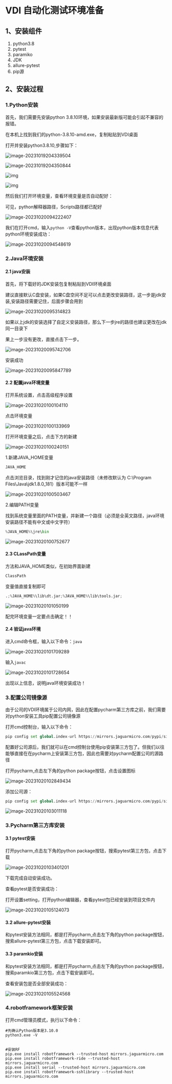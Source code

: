# VDI 自动化测试环境准备

## 1、安装组件

1. python3.8
2. pytest
3. paramiko
4. JDK
5. allure-pytest
6. pip源

## 2、安装过程

### 1.Python安装

首先，我们需要先安装python 3.8.10环境，如果安装最新版可能会引起不兼容的报错。

在本机上找到我们的python-3.8.10-amd.exe，复制粘贴到VDI桌面

打开并安装python3.8.10,步骤如下：

![image-20231019204339504](http://wenxuanqiu.oss-cn-nanjing.aliyuncs.com/img/image-20231019204339504.png)

![image-20231019204350844](http://wenxuanqiu.oss-cn-nanjing.aliyuncs.com/img/image-20231019204350844.png)



![img](http://wenxuanqiu.oss-cn-nanjing.aliyuncs.com/img/wps2.jpg) 

![img](http://wenxuanqiu.oss-cn-nanjing.aliyuncs.com/img/wps3.jpg) 

然后我们打开环境变量，查看环境变量是否自动配好：

可见，python解释器路径，Scripts路径都已配好

![image-20231020094222407](http://wenxuanqiu.oss-cn-nanjing.aliyuncs.com/img/image-20231020094222407.png)

我们在打开cmd，输入`python -V`查看python版本，出现python版本信息代表python环境安装成功：

![image-20231020094548619](http://wenxuanqiu.oss-cn-nanjing.aliyuncs.com/img/image-20231020094548619.png)

### 2.Java环境安装

#### 2.1 java安装

首先，将下载好的JDK安装包复制粘贴到VDI环境桌面

建议直接默认C盘安装，如果C盘空间不足可以点击更改安装路径，这一步是jdk安装,安装路径需要记住，后面步骤会用到

![image-20231020095314823](http://wenxuanqiu.oss-cn-nanjing.aliyuncs.com/img/image-20231020095314823.png)

如果以上jdk的安装选择了自定义安装路径，那么下一步jre的路径也建议更改在jdk同一目录下

果上一步没有更改，直接点击下一步。

![image-20231020095742706](http://wenxuanqiu.oss-cn-nanjing.aliyuncs.com/img/image-20231020095742706.png)

安装成功

![image-20231020095847789](http://wenxuanqiu.oss-cn-nanjing.aliyuncs.com/img/image-20231020095847789.png)



#### 2.2 配置java环境变量

打开系统设置，点击高级程序设置

![image-20231020100104110](http://wenxuanqiu.oss-cn-nanjing.aliyuncs.com/img/image-20231020100104110.png)

点击环境变量

![image-20231020100133969](http://wenxuanqiu.oss-cn-nanjing.aliyuncs.com/img/image-20231020100133969.png)

打开环境变量之后，点击下方的新建

![image-20231020100240151](http://wenxuanqiu.oss-cn-nanjing.aliyuncs.com/img/image-20231020100240151.png)

1.新建JAVA_HOME变量

```py
JAVA_HOME
```

点击浏览目录，找到刚才记住的java安装路径（未修改默认为 C:\Program Files\Java\jdk1.8.0_181）版本可能不一样

![image-20231020100503467](http://wenxuanqiu.oss-cn-nanjing.aliyuncs.com/img/image-20231020100503467.png)

2.编辑PATH变量

找到系统变量里面的PATH变量，并新建一个路径（必须是全英文路径，java环境安装路径不能有中文或中文字符）

```py
%JAVA_HOME%\jre\bin
```

![image-20231020100752677](http://wenxuanqiu.oss-cn-nanjing.aliyuncs.com/img/image-20231020100752677.png)

#### 2.3 CLassPath变量

方法和JAVA_HOME类似，在初始界面新建

```py
ClassPath
```

变量值直接复制即可

```py
.;%JAVA_HOME%\lib\dt.jar;%JAVA_HOME%\lib\tools.jar; 
```

![image-20231020101050199](http://wenxuanqiu.oss-cn-nanjing.aliyuncs.com/img/image-20231020101050199.png)

配完环境变量一定要点击确定！！

#### 2.4 验证java环境

进入cmd命令框，输入以下命令：`java`

![image-20231020101709289](http://wenxuanqiu.oss-cn-nanjing.aliyuncs.com/img/image-20231020101709289.png)

输入`javac`

![image-20231020101728654](http://wenxuanqiu.oss-cn-nanjing.aliyuncs.com/img/image-20231020101728654.png)

出现以上信息，说明java环境安装成功！

### 3.配置公司镜像源

由于公司的VDI环境属于公司内网，因此在配置pycharm第三方库之前，我们需要对python安装工具pip配置公司镜像源

打开cmd控制台，输入以下命令：

```py
pip config set global.index-url https://mirrors.jaguarmicro.com/pypi/simple
```

配置好公司源后，我们就可以在cmd控制台使用pip安装第三方包了。但我们以往能够直接在在pycharm上安装第三方包，因此也需要对pycharm配置公司的源路径

打开pycharm,点击左下角的python package按钮，点击设置图标

![image-20231020102849434](http://wenxuanqiu.oss-cn-nanjing.aliyuncs.com/img/image-20231020102849434.png)

添加公司源：

```py
pip config set global.index-url https://mirrors.jaguarmicro.com/pypi/simple
```

![image-20231020103011118](http://wenxuanqiu.oss-cn-nanjing.aliyuncs.com/img/image-20231020103011118.png)

### 3.Pycharm第三方库安装

#### 3.1 pytest安装

打开pycharm,点击左下角的python package按钮，搜索pytest第三方包，点击下载

![image-20231020103401201](http://wenxuanqiu.oss-cn-nanjing.aliyuncs.com/img/image-20231020103401201.png)

下载完成自动安装成功。

查看pytest是否安装成功：

打开设置setting，打开python编辑器，查看pytest包已经安装到项目文件内

![image-20231020105124073](http://wenxuanqiu.oss-cn-nanjing.aliyuncs.com/img/image-20231020105124073.png)



#### 3.2 allure-pytest安装

和pytest安装方法相同，都是打开pycharm,点击左下角的python package按钮，搜索allure-pytest第三方包，点击下载安装即可。

#### 3.3 paramkio安装

和pytest安装方法相同，都是打开pycharm,点击左下角的python package按钮，搜索paramkio第三方包，点击下载安装即可。

查看安装包是否全部安装成功：

![image-20231020105524568](http://wenxuanqiu.oss-cn-nanjing.aliyuncs.com/img/image-20231020105524568.png)

### 4.robotframework框架安装

打开cmd管理员模式，执行以下命令：

```
#先确认Python版本是3.10.0
python3.exe -V
 
 
#安装RF
pip.exe install robotframework --trusted-host mirrors.jaguarmicro.com
pip.exe install robotframework-ride --trusted-host mirrors.jaguarmicro.com
pip.exe install serial --trusted-host mirrors.jaguarmicro.com
pip.exe install robotframework-sshlibrary --trusted-host mirrors.jaguarmicro.com
```

